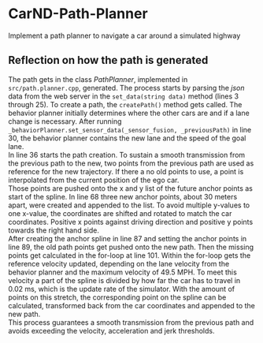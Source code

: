 # CarND-Path-Planner
Implement a path planner to navigate a car around a simulated highway

## Reflection on how the path is generated

The path gets in the class _PathPlanner_, implemented in `src/path.planner.cpp`, generated. The process starts by parsing the *json* data from the web server in the ``set_data(string data)`` method (lines 3 through 25).
To create a path, the `createPath()` method gets called. The behavior planner initially determines where the other cars are and if a lane change is necessary. After running `_behaviorPlanner.set_sensor_data(_sensor_fusion, _previousPath)` in line 30, the behavior planner contains the new lane and the speed of the goal lane.  
In line 36 starts the path creation. To sustain a smooth transmission from the previous path to the new, two points from the previous path are used as reference for the new trajectory. If there a no old points to use, a point is interpolated from the current position of the ego car.  
Those points are pushed onto the x and y list of the future anchor points as start of the spline. In line 68 three new anchor points, about 30 meters apart, were created and appended to the list. To avoid multiple y-values to one x-value, the coordinates are shifted and rotated to match the car coordinates. Positive x points against driving direction and positive y points towards the right hand side.  
After creating the anchor spline in line 87 and setting the anchor points in line 89, the old path points get pushed onto the new path. Then the missing points get calculated in the for-loop at line 101. Within the for-loop gets the reference velocity updated, depending on the lane velocity from the behavior planner and the maximum velocity of 49.5 MPH. To meet this velocity a part of the spline is divided by how far the car has to travel in 0.02 ms, which is the update rate of the simulator. With the amount of points on this stretch, the corresponding point on the spline can be calculated, transformed back from the car coordinates and appended to the new path.  
This process guarantees a smooth transmission from the previous path and avoids exceeding the velocity, acceleration and jerk thresholds.
